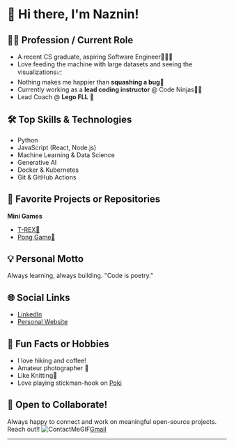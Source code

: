 # 👋 Hi there, I'm Naznin!

## 👨‍💻 Profession / Current Role
- A recent CS graduate, aspiring Software Engineer👩🏻‍💻
- Love feeding the machine with large datasets and seeing the visualizations📈
- Nothing makes me happier than **squashing a bug**🐞 
- Currently working as a **lead coding instructor** @ Code Ninjas🥷🏻
- Lead Coach @ **Lego FLL** 🤖

## 🛠️ Top Skills & Technologies
- Python
- JavaScript (React, Node.js)
- Machine Learning & Data Science
- Generative AI
- Docker & Kubernetes
- Git & GitHub Actions

## 🌟 Favorite Projects or Repositories
  **Mini Games**
- [T-REX🦖](https://nazninnaharsr.github.io/t-rex/)
- [Pong Game🎾](https://nazninnaharsr.github.io/pongGame/)
  
## 💡 Personal Motto
Always learning, always building. "Code is poetry."

## 🌐 Social Links
- [LinkedIn](https://www.linkedin.com/in/naznin-nahar-614653177/)
- [Personal Website](https://naznin-nahar.netlify.app/)

## 🎉 Fun Facts or Hobbies
- I love hiking and coffee!
- Amateur photographer 📸
- Like Knitting🧶
- Love playing stickman-hook on [Poki](https://poki.com/en/g/stickman-hook)

## 🤝 Open to Collaborate!
Always happy to connect and work on meaningful open-source projects. Reach out!!
![ContactMeGIF](https://github.com/user-attachments/assets/dd0554cc-7f29-4d18-9dec-ebacd227503d)[Gmail](nazninns58@gmail.com)



---
